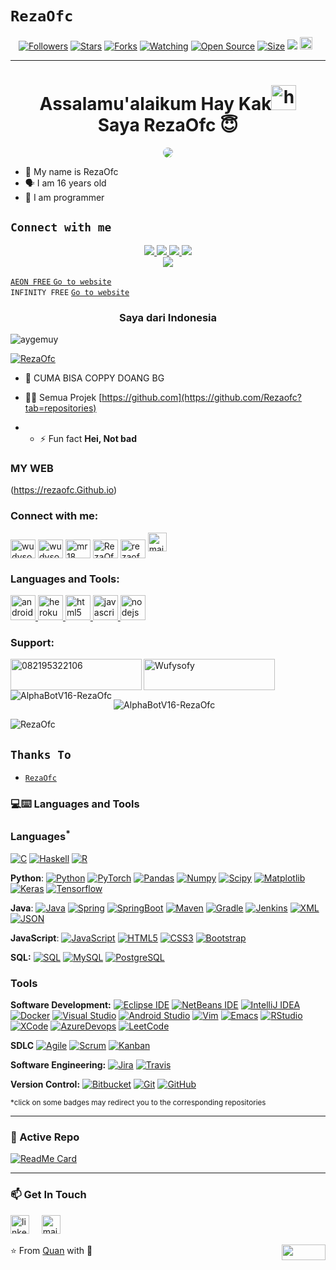# ```RezaOfc```
<p align="center">
<a href="https://github.com/RezaOfc/followers"><img title="Followers" src="https://img.shields.io/github/followers/RezaOfc?color=red&style=flat-square"></a>
<a href="https://github.com/RezaOfc/AlphaBotV16-RezaOfc/stargazers/"><img title="Stars" src="https://img.shields.io/github/stars/RezaOfc/AlphaBotV16-RezaOfc?color=blue&style=flat-square"></a>
<a href="https://github.com/RezaOfc/AlphaBotV16-RezaOfc/network/members"><img title="Forks" src="https://img.shields.io/github/forks/RezaOfc/AlphaBotV16-RezaOfc?color=red&style=flat-square"></a>
<a href="https://github.com/RezaOfc/AlphaBotV16-RezaOfc/watchers"><img title="Watching" src="https://img.shields.io/github/watchers/RezaOfc/AlphaBotV16-RezaOfc?label=Watchers&color=blue&style=flat-square"></a>
<a href="https://github.com/RezaOfc/AlphaBotV16-RezaOfc"><img title="Open Source" src="https://badges.frapsoft.com/os/v2/open-source.svg?v=103"></a>
<a href="https://github.com/RezaOfc/AlphaBotV16-RezaOfc/"><img title="Size" src="https://img.shields.io/github/repo-size/RezaOfc/RezaOfc?style=flat-square&color=green"></a>
<a href="https://hits.seeyoufarm.com"><img src="https://hits.seeyoufarm.com/api/count/incr/badge.svg?url=https%3A%2F%2Fgithub.com%2FRezaOfc%2FRezaOfc&count_bg=%2379C83D&title_bg=%23555555&icon=probot.svg&icon_color=%2300FF6D&title=hits&edge_flat=false"/></a>
<a href="https://github.com/RezaOfc/AlphaBotV16-RezaOfc/graphs/commit-activity"><img height="20" src="https://img.shields.io/badge/Maintained%3F-yes-green.svg"></a>&nbsp;&nbsp;
</p>
<p align='center'>
    </p>

-------
<h1 align="center">Assalamu'alaikum Hay Kak<img src="https://user-images.githubusercontent.com/1303154/88677602-1635ba80-d120-11ea-84d8-d263ba5fc3c0.gif" width="40px" alt="hi"><br>Saya RezaOfc 😇 </h1>
<p align="center">
  <img style="border-radius:15px;" src="https://telegra.ph/file/9b714244f19321b5aef32.jpg" /></>
</p>

- 👼 My name is RezaOfc
- 🗣️ I am 16 years old 
- 🔭 I am programmer

## ```Connect with me```
<p align="center">
  <a href="https://wa.me/6289606790112"><img src="https://img.shields.io/badge/WhatsApp-25D366?style=for-the-badge&logo=whatsapp&logoColor=white" />
  <a href="https://www.facebook.com/profile.php?id=100015526687857"><img src="https://img.shields.io/badge/Facebook-%234267B2.svg?&style=for-the-badge&logo=facebook&logoColor=white" />
  <a href="https://chat.whatsapp.com/Htbopc53nFD3puFb3LfMe1"><img src="https://img.shields.io/badge/Gc Whatsapp-25D366?style=for-the-badge&logo=whatsapp&logoColor=white" />
  <a href="https://github.com/RezaOfc"><img src="https://img.shields.io/badge/-GitHub-black?style=flat-square&logo=github" /> <br>
  <a href="https://komarev.com/ghpvc/?username=RezaOfc&color=blue&style=flat-square&label=Profile+Dilihat"><img src="https://komarev.com/ghpvc/?username=RezaOfc&color=blue&style=flat-square&label=Profile+Dilihat" />

</p>

```AEON FREE```
[`Go to website`](http://web.aeonfree.com)<br>
```INFINITY FREE```
[`Go to website`](http://app.infinityfree.net)<br>

<h3 align="center">Saya dari Indonesia</h3>

<p align="left"> <img src="https://komarev.com/ghpvc/?username=aygemuy&label=Dilihat&color=ff0000&style=flat" alt="aygemuy" /> </p>

<p align="left"> <a href="https://github.com/ryo-ma/github-profile-trophy"><img src="https://github-profile-trophy.vercel.app/?username=RezaOfc" alt="RezaOfc" /></a> </p>


- 🤝 CUMA BISA COPPY DOANG BG

- 👨‍💻 Semua Projek [https://github.com](https://github.com/Rezaofc?tab=repositories)

- - ⚡ Fun fact **Hei, Not bad**

### MY WEB
(https://rezaofc.Github.io)
<!-- BLOG-POST-LIST:START -->
<!-- BLOG-POST-LIST:END -->

<h3 align="left">Connect with me:</h3>
<p align="left">
<a href="https://www.facebook.com/profile.php?id=100086229677350" target="blank"><img align="center" src="https://raw.githubusercontent.com/rahuldkjain/github-profile-readme-generator/master/src/images/icons/Social/facebook.svg" alt="wudysoft" height="30" width="40" /></a>
<a href="https://instagram.com/gamer.s_official" target="blank"><img align="center" src="https://raw.githubusercontent.com/rahuldkjain/github-profile-readme-generator/master/src/images/icons/Social/instagram.svg" alt="wudysoft" height="30" width="40" /></a>
<a href="https://www.youtube.com/c/mr18" target="blank"><img align="center" src="https://raw.githubusercontent.com/rahuldkjain/github-profile-readme-generator/master/src/images/icons/Social/youtube.svg" alt="mr18" height="30" width="40" /></a>
<a href="https://wa.me/6289606790112" target="blank"><img align="center" src="https://raw.githubusercontent.com/rahuldkjain/github-profile-readme-generator/master/src/images/icons/Social/whatsapp.svg" alt="RezaOfc" height="30" width="40" /></a>
<a href="https://github.com/RezaOfc/AlphaBotV16-RezaOfc" target="blank"><img align="center" src="https://raw.githubusercontent.com/rahuldkjain/github-profile-readme-generator/master/src/images/icons/Social/github.svg" alt="rezaofc" height="30" width="40" /></a>
<a href="Nb.boruto.official@gmail.com"><img src="https://www.vectorlogo.zone/logos/gmail/gmail-icon.svg" width="30px" alt="mail"></a> 
&nbsp; &nbsp;
</p>

<h3 align="left">Languages and Tools:</h3>
<p align="left"> <a href="https://developer.android.com" target="_blank" rel="noreferrer"> <img src="https://raw.githubusercontent.com/devicons/devicon/master/icons/android/android-original-wordmark.svg" alt="android" width="40" height="40"/> </a> <a href="https://heroku.com" target="_blank" rel="noreferrer"> <img src="https://www.vectorlogo.zone/logos/heroku/heroku-icon.svg" alt="heroku" width="40" height="40"/> </a> <a href="https://www.w3.org/html/" target="_blank" rel="noreferrer"> <img src="https://raw.githubusercontent.com/devicons/devicon/master/icons/html5/html5-original-wordmark.svg" alt="html5" width="40" height="40"/> </a> <a href="https://developer.mozilla.org/en-US/docs/Web/JavaScript" target="_blank" rel="noreferrer"> <img src="https://raw.githubusercontent.com/devicons/devicon/master/icons/javascript/javascript-original.svg" alt="javascript" width="40" height="40"/> </a> <a href="https://nodejs.org" target="_blank" rel="noreferrer"> <img src="https://raw.githubusercontent.com/devicons/devicon/master/icons/nodejs/nodejs-original-wordmark.svg" alt="nodejs" width="40" height="40"/> </a> </p>

<h3 align="left">Support:</h3>
<p><a href="https://www.buymeacoffee.com/082195322106"> <img align="left" src="https://cdn.buymeacoffee.com/buttons/v2/default-yellow.png" height="50" width="210" alt="082195322106" /></a><a href="https://ko-fi.com/Wufysofy"> <img align="left" src="https://cdn.ko-fi.com/cdn/kofi3.png?v=3" height="50" width="210" alt="Wufysofy" /></a></p><br><br>

<p><img align="left" src="https://github-readme-stats.vercel.app/api/top-langs?username=RezaOfc&show_icons=true&theme=dracula&locale=en&layout=compact" alt="AlphaBotV16-RezaOfc" /></p>

<p>&nbsp;<img align="center" src="https://github-readme-stats.vercel.app/api?username=RezaOfc&show_icons=true&theme=dracula&locale=en" alt="AlphaBotV16-RezaOfc" /></p>

<p><img align="center" src="https://github-readme-streak-stats.herokuapp.com/?user=RezaOfc&theme=dark" alt="RezaOfc" /></p>

## ```Thanks To```
- [`RezaOfc`](https://api.whatsapp.com/send?phone=6289606790112&text=Assalamualaikun%20bang)

### 💻:keyboard: Languages and Tools 

### Languages<sup>*</sup>

[![C](https://img.shields.io/badge/-A8B9CC?style=flat&logo=c&logoColor=white&link=https://github.com/RezaOfc)](https://github.com/AlphaBotV16-RezaOfc)
[![Haskell](https://img.shields.io/badge/-Haskell-purple?style=flat&logo=haskell&logoColor=white&link=https://github.com/RezaOfc/RezaOfc)](https://github.com/RezaOfc/AlphaBotV16-RezaOfc)
[![R](https://img.shields.io/badge/-R-blue?style=flat&logo=R&logoColor=white&link=https://github.com/RezaOfc/RezaOfc)](https://github.com/RezaOfc/AlphaBotV16-RezaOfc)

  **Python**:
  [![Python](https://img.shields.io/badge/-Python-black?style=flat&logo=python&link=https://github.com/RezaOfc/Python-AWS-TradingAI)](https://github.com/RezaOfc/Python-AWS-TradingAI)
  [![PyTorch](https://img.shields.io/badge/-PyTorch-EE4C2C?style=flat&logo=PyTorch&logoColor=white&link=https://github.com/RezaOfc/Python-AWS-TradingAI)](https://github.com/RezaOfc/Python-AWS-TradingAI)
  [![Pandas](https://img.shields.io/badge/-Pandas-150458?style=flat&logo=Pandas&link=https://github.com/RezaOfc/Python-AWS-TradingAI)](https://github.com/RezaOfc/Python-AWS-TradingAI)
  [![Numpy](https://img.shields.io/badge/-Numpy-lightgray?style=flat&logo=Numpy&logoColor=white&link=https://github.com/RezaOfc/Python-AWS-TradingAI)](https://github.com/AyGemuy/Python-AWS-TradingAI)
  [![Scipy](https://img.shields.io/badge/-Scipy-blue?style=flat&logo=Scipy&logoColor=white&link=https://github.com/RezaOfc/Python-AWS-TradingAI)](https://github.com/RezaOfc/Python-AWS-TradingAI)
  [![Matplotlib](https://img.shields.io/badge/-Matplotlib-black?style=flat&logo=Matplotlib&logoColor=white&link=https://github.com/RezaOfc/Python-AWS-TradingAI)](https://github.com/RezaOfc/Python-AWS-TradingAI)
  [![Keras](https://img.shields.io/badge/-Keras-D00000?style=flat&logo=Keras&link=https://github.com/RezaOfc/Python-AWS-TradingAI)](https://github.com/RezaOfc/Python-AWS-TradingAI)
  [![Tensorflow](https://img.shields.io/badge/-Tensorflow-gray?style=flat&logo=tensorflow&link=https://github.com/RezaOfc/Python-AWS-TradingAI)](https://github.com/RezaOfc/Python-AWS-TradingAI) 

  **Java**: 
  [![Java](https://img.shields.io/badge/Java-orange?style=flat&logo=java&logoColor=white&link=https://github.com/RezaOfc/OOP-JAVA-and-Android-App-Developer)](https://github.com/RezaOfc/OOP-JAVA-and-Android-App-Developer) 
  [![Spring](https://img.shields.io/badge/-Spring-lightgray?style=flat&logo=spring&link=https://github.com/RezaOfc/Java-Web-Developer)](https://github.com/RezaOfc/Java-Web-Developer)
  [![SpringBoot](https://img.shields.io/badge/-Springboot-black?style=flat&logo=springboot&link=https://github.com/RezaOfc/Java-Web-Developer)](https://github.com/RezaOfc/Java-Web-Developer)
  [![Maven](https://img.shields.io/badge/Maven-C71A36?style=flat&logo=apache-maven&link=hhttps://github.com/RezaOfc/Java-Web-Developer)](https://github.com/RezaOfc/Java-Web-Developer) 
  [![Gradle](https://img.shields.io/badge/Gradle-02303A?style=flat&logo=gradle&link=hhttps://github.com/RezaOfc/Java-Web-Developer)](https://github.com/RezaOfc/Java-Web-Developer)
  [![Jenkins](https://img.shields.io/badge/Jenkins-gray?style=flat&logo=jenkins&link=hhttps://github.com/RezaOfc/Java-Web-Developer)](https://github.com/RezaOfc/Java-Web-Developer) 
  [![XML](https://img.shields.io/badge/-XML-orange?style=flat&logo=xml&link=https://github.com/RezaOfc/Java-Web-Developer)](https://github.com/RezaOfc/Java-Web-Developer)
  [![JSON](https://img.shields.io/badge/-JSON-lightgray?style=flat&logo=json&link=https://github.com/RezaOfc/Java-Web-Developer)](https://github.com/RezaOfc/Java-Web-Developer)

  **JavaScript**: 
  [![JavaScript](https://img.shields.io/badge/-JavaScript-black?style=flat&logo=javascript&link=https://github.com/RezaOfc/Front-End-Dev)](https://github.com/RezaOfc/Front-End-Dev)
  [![HTML5](https://img.shields.io/badge/-HTML5-E34F26?style=flat&logo=html5&logoColor=white&link=https://github.com/RezaOfc/Front-End-Dev)](https://github.com/RezaOfc/Front-End-Dev) 
  [![CSS3](https://img.shields.io/badge/-CSS3-1572B6?style=flat&logo=css3&link=https://github.com/RezaOfc/Front-End-Dev)](https://github.com/RezaOfc/Front-End-Dev) 
  [![Bootstrap](https://img.shields.io/badge/-Bootstrap-purple?style=flat&logo=bootstrap&link=https://github.com/RezaOfc/Front-End-Dev)](https://github.com/RezaOfc/Front-End-Dev) 

  **SQL:**
  [![SQL](https://img.shields.io/badge/-SQL-orange?style=flat&logo=sql&link=https://github.com/RezaOfc)](https://github.com/RezaOfc)
  [![MySQL](https://img.shields.io/badge/-MySQL-lightgray?style=flat&logo=mysql&link=https://github.com/RezaOfc)](https://github.com/RezaOfc)
  [![PostgreSQL](https://img.shields.io/badge/-PostgreSQL-blue?style=flat&logo=postgresql&link=https://github.com/RezaOfc)](https://github.com/RezaOfc)

### Tools

**Software Development:**
[![Eclipse IDE](https://img.shields.io/badge/-darkblue?style=flat&logo=Eclipse-IDE&logoColor=white&link=https://github.com/RezaOfc "Eclipse IDE")](https://github.com/RezaOfc)
[![NetBeans IDE](https://img.shields.io/badge/-1B6AC6?style=flat&logo=Apache-NetBeans-IDE&logoColor=white&link=https://github.com/RezaOfc "NetBeans IDE")](https://github.com/RezaOfc)
[![IntelliJ IDEA](https://img.shields.io/badge/-red?style=flat&logo=IntelliJ-IDEA&logoColor=white&link=https://github.com/RezaOfc "IntelliJ IDEA")](https://github.com/RezaOfc)
[![Docker](https://img.shields.io/badge/-2496ED?style=flat&logo=Docker&logoColor=white&link=https://github.com/RezaOfc "Docker")](https://github.com/RezaOfc)
[![Visual Studio](https://img.shields.io/badge/-007ACC?style=flat&logo=Visual-Studio-Code&logoColor=white&link=https://github.com/RezaOfc "Visual Studio")](https://github.com/RezaOfc)
[![Android Studio](https://img.shields.io/badge/-3DDC84?style=flat&logo=Android-Studio&logoColor=white&link=https://github.com/RezaOfc "Android Studio" )](https://github.com/RezaOfc)
[![Vim](https://img.shields.io/badge/-019733?style=flat&logo=Vim&logoColor=white&link=https://github.com/RezaOfc "Vim")](https://github.com/RezaOfc)
[![Emacs](https://img.shields.io/badge/-7F5AB6?style=flat&logo=GNU-Emacs&logoColor=white&link=https://github.com/RezaOfc "Emacs")](https://github.com/RezaOfc)
[![RStudio](https://img.shields.io/badge/-75AADB?style=flat&logo=RStudio&logoColor=white&link=https://github.com/RezaOfc "RStudio")](https://github.com/RezaOfc)
[![XCode](https://img.shields.io/badge/-1575F9?style=flat&logo=Xcode&logoColor=white&link=https://github.com/RezaOfc "XCode")](https://github.com/RezaOfc)
[![AzureDevops](https://img.shields.io/badge/-0175C2?style=flat&logo=azureDevops&logoColor=white&link=https://github.com/RezaOfc "AzureDevops")](https://github.com/RezaOfc)
[![LeetCode](https://img.shields.io/badge/-02569B?style=flat&logo=leetCode&logoColor=white&link=https://github.com/RezaOfc "LeetCode")](https://github.com/RezaOfc)

**SDLC**
[![Agile](https://img.shields.io/badge/Agile-blue?style=flat&logo=Agile&logoColor=white&link=https://github.com/RezaOfc "Agile")](https://github.com/RezaOfc) [![Scrum](https://img.shields.io/badge/Scrum-green?style=flat&logo=Scrum&logoColor=white&link=https://github.com/RezaOfc "Scrum")](https://github.com/AyGemuy) [![Kanban](https://img.shields.io/badge/Kanban-red?style=flat&logo=Kanban&logoColor=white&link=https://github.com/RezaOfc "Kanban")](https://github.com/RezaOfc)

**Software Engineering:**
[![Jira](https://img.shields.io/badge/-Jira-0052CC?style=flat&logo=jira&logoColor=white&link=https://github.com/RezaOfc)](https://github.com/RezaOfc)
[![Travis](https://img.shields.io/badge/-Travis-red?style=flat&logo=travis&logoColor=white&link=https://github.com/RezaOfc)](https://github.com/RezaOfc) 

**Version Control:**
[![Bitbucket](https://img.shields.io/badge/-Bitbucket-blue?style=flat&logo=bitbucket&link=https://github.com/RezaOfc)](https://github.com/RezaOfc)
[![Git](https://img.shields.io/badge/-Git-black?style=flat&logo=git&link=https://github.com/RezaOfc)](https://github.com/RezaOfc) 
[![GitHub](https://img.shields.io/badge/-GitHub-181717?style=flat&logo=github&link=https://github.com/RezaOfc)](https://github.com/RezaOfc)

<sup>*click on some badges may redirect you to the corresponding repositories</sup>

---
### 👀 Active Repo
[![ReadMe Card](https://github-readme-stats.vercel.app/api/pin/?username=RezaOfc&repo=alphaBotV16-RezaOfc&theme=radical "alphaBotV16-RezaOfc")](https://github.com/RezaOfc/AlphaBotV16-RezaOfc)

<!-- ### 🏆 Github Status
![Top Used Language](https://github-readme-stats.vercel.app/api/top-langs/?username=RezaOfc&show_icons=true&theme=tokyonight&hide_border=true)
![My Github Status](https://github-readme-stats.vercel.app/api?username=RezaOfc&show_icons=true&theme=shades-of-purple&hide_border=true) -->

 ---
### 📫 Get In Touch
<!--[![LinkedIn](https://www.vectorlogo.zone/logos/linkedin/linkedin-icon.svg "quan-le-5932b8160")](https://www.linkedin.com/in/quan-le-5932b8160/)-->
<a href="Nb.boruto.official@gmail.com"><img src="https://www.vectorlogo.zone/logos/linkedin/linkedin-icon.svg" width="30px" alt="linkedin"></a>
&nbsp; &nbsp;
<a href="Nb.boruto.official@gmail.com"><img src="https://www.vectorlogo.zone/logos/gmail/gmail-icon.svg" width="30px" alt="mail"></a> 
&nbsp; &nbsp;
 
⭐️ From [Quan](https://github.com/RezaOfc) with :sparkling_heart: 
<img align="right" width="70" height="25" src="https://visitor-badge.glitch.me/badge?page_id=quananhle.quananhle0">
